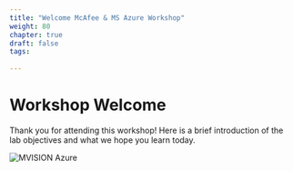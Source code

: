 ```yaml
---
title: "Welcome McAfee & MS Azure Workshop"
weight: 80
chapter: true
draft: false
tags:
  
---
```


# Workshop Welcome

Thank you for attending this workshop! Here is a brief introduction of the lab objectives and what we hope you learn today. 

![MVISION Azure](/images/mfe/McAfee-Microsoft-Azure.png?classes=border,shadow)
